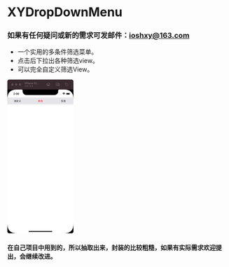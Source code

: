 # XYDropDownMenu
### 如果有任何疑问或新的需求可发邮件：ioshxy@163.com

- 一个实用的多条件筛选菜单。
- 点击后下拉出各种筛选view。
- 可以完全自定义筛选View。

<img src="https://github.com/iOSyan/XYDropDownMenu/blob/main/preview.gif?raw=true" width=30%>

#### 在自己项目中用到的，所以抽取出来，封装的比较粗糙，如果有实际需求欢迎提出，会继续改进。
